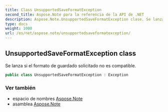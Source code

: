 ```yaml
---
title: Class UnsupportedSaveFormatException
second_title: Aspose.Note para la referencia de la API de .NET
description: Aspose.Note.UnsupportedSaveFormatException clase. Se lanza si el formato de guardado solicitado no es compatible.
type: docs
weight: 1000
url: /es/net/aspose.note/unsupportedsaveformatexception/
---
```

## UnsupportedSaveFormatException class

Se lanza si el formato de guardado solicitado no es compatible.

```csharp
public class UnsupportedSaveFormatException : Exception
```

### Ver también

* espacio de nombres [Aspose.Note](../../aspose.note/)
* asamblea [Aspose.Note](../../)


